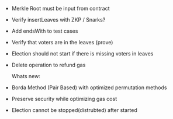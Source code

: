 - Merkle Root must be input from contract
- Verify insertLeaves with ZKP / Snarks?
- Add endsWith to test cases
- Verify that voters are in the leaves (prove)
- Election should not start if there is missing voters in leaves
- Delete operation to refund gas

  Whats new:

- Borda Method (Pair Based) with optimized permutation methods
- Preserve security while optimizing gas cost
- Election cannot be stopped(distrubted) after started
